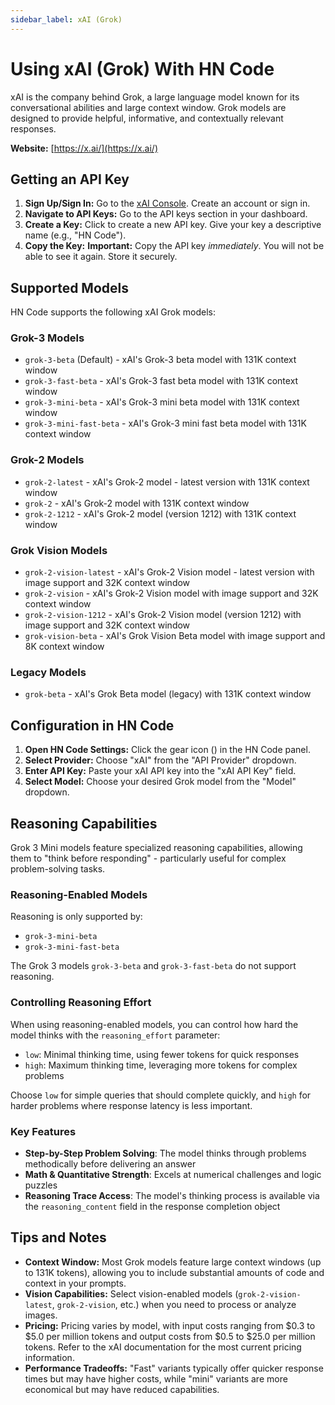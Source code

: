 ```yaml
---
sidebar_label: xAI (Grok)
---
```


# Using xAI (Grok) With HN Code

xAI is the company behind Grok, a large language model known for its conversational abilities and large context window. Grok models are designed to provide helpful, informative, and contextually relevant responses.

**Website:** [https://x.ai/](https://x.ai/)

## Getting an API Key

1.  **Sign Up/Sign In:** Go to the [xAI Console](https://console.x.ai/). Create an account or sign in.
2.  **Navigate to API Keys:** Go to the API keys section in your dashboard.
3.  **Create a Key:** Click to create a new API key. Give your key a descriptive name (e.g., "HN Code").
4.  **Copy the Key:** **Important:** Copy the API key _immediately_. You will not be able to see it again. Store it securely.

## Supported Models

HN Code supports the following xAI Grok models:

### Grok-3 Models

- `grok-3-beta` (Default) - xAI's Grok-3 beta model with 131K context window
- `grok-3-fast-beta` - xAI's Grok-3 fast beta model with 131K context window
- `grok-3-mini-beta` - xAI's Grok-3 mini beta model with 131K context window
- `grok-3-mini-fast-beta` - xAI's Grok-3 mini fast beta model with 131K context window

### Grok-2 Models

- `grok-2-latest` - xAI's Grok-2 model - latest version with 131K context window
- `grok-2` - xAI's Grok-2 model with 131K context window
- `grok-2-1212` - xAI's Grok-2 model (version 1212) with 131K context window

### Grok Vision Models

- `grok-2-vision-latest` - xAI's Grok-2 Vision model - latest version with image support and 32K context window
- `grok-2-vision` - xAI's Grok-2 Vision model with image support and 32K context window
- `grok-2-vision-1212` - xAI's Grok-2 Vision model (version 1212) with image support and 32K context window
- `grok-vision-beta` - xAI's Grok Vision Beta model with image support and 8K context window

### Legacy Models

- `grok-beta` - xAI's Grok Beta model (legacy) with 131K context window

## Configuration in HN Code

1.  **Open HN Code Settings:** Click the gear icon (<Codicon name="gear" />) in the HN Code panel.
2.  **Select Provider:** Choose "xAI" from the "API Provider" dropdown.
3.  **Enter API Key:** Paste your xAI API key into the "xAI API Key" field.
4.  **Select Model:** Choose your desired Grok model from the "Model" dropdown.

## Reasoning Capabilities

Grok 3 Mini models feature specialized reasoning capabilities, allowing them to "think before responding" - particularly useful for complex problem-solving tasks.

### Reasoning-Enabled Models

Reasoning is only supported by:

- `grok-3-mini-beta`
- `grok-3-mini-fast-beta`

The Grok 3 models `grok-3-beta` and `grok-3-fast-beta` do not support reasoning.

### Controlling Reasoning Effort

When using reasoning-enabled models, you can control how hard the model thinks with the `reasoning_effort` parameter:

- `low`: Minimal thinking time, using fewer tokens for quick responses
- `high`: Maximum thinking time, leveraging more tokens for complex problems

Choose `low` for simple queries that should complete quickly, and `high` for harder problems where response latency is less important.

### Key Features

- **Step-by-Step Problem Solving**: The model thinks through problems methodically before delivering an answer
- **Math & Quantitative Strength**: Excels at numerical challenges and logic puzzles
- **Reasoning Trace Access**: The model's thinking process is available via the `reasoning_content` field in the response completion object

## Tips and Notes

- **Context Window:** Most Grok models feature large context windows (up to 131K tokens), allowing you to include substantial amounts of code and context in your prompts.
- **Vision Capabilities:** Select vision-enabled models (`grok-2-vision-latest`, `grok-2-vision`, etc.) when you need to process or analyze images.
- **Pricing:** Pricing varies by model, with input costs ranging from $0.3 to $5.0 per million tokens and output costs from $0.5 to $25.0 per million tokens. Refer to the xAI documentation for the most current pricing information.
- **Performance Tradeoffs:** "Fast" variants typically offer quicker response times but may have higher costs, while "mini" variants are more economical but may have reduced capabilities.
